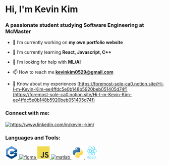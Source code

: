 <h1 align="left">Hi, I'm Kevin Kim</h1>
<h3 align="left">A passionate student studying Software Engineering at McMaster</h3>

- 🔭 I’m currently working on **my own portfolio website**

- 🌱 I’m currently learning **React, Javascript, C++**

- 🤝 I’m looking for help with **ML/AI**

- 📫 How to reach me **kevinkim0529@gmail.com**

- 📄 Know about my experiences [https://foremost-sole-ca0.notion.site/Hi-I-m-Kevin-Kim-ee4ffdc5e0b148b5920beb051405d74f](https://foremost-sole-ca0.notion.site/Hi-I-m-Kevin-Kim-ee4ffdc5e0b148b5920beb051405d74f)

<h3 align="left">Connect with me:</h3>
<p align="left">
<a href="https://linkedin.com/in/https://www.linkedin.com/in/kevin--kim/" target="blank"><img align="center" src="https://raw.githubusercontent.com/rahuldkjain/github-profile-readme-generator/master/src/images/icons/Social/linked-in-alt.svg" alt="https://www.linkedin.com/in/kevin--kim/" height="30" width="40" /></a>
</p>

<h3 align="left">Languages and Tools:</h3>
<p align="left"> <a href="https://www.w3schools.com/cpp/" target="_blank" rel="noreferrer"> <img src="https://raw.githubusercontent.com/devicons/devicon/master/icons/cplusplus/cplusplus-original.svg" alt="cplusplus" width="40" height="40"/> </a> <a href="https://www.figma.com/" target="_blank" rel="noreferrer"> <img src="https://www.vectorlogo.zone/logos/figma/figma-icon.svg" alt="figma" width="40" height="40"/> </a> <a href="https://developer.mozilla.org/en-US/docs/Web/JavaScript" target="_blank" rel="noreferrer"> <img src="https://raw.githubusercontent.com/devicons/devicon/master/icons/javascript/javascript-original.svg" alt="javascript" width="40" height="40"/> </a> <a href="https://www.mathworks.com/" target="_blank" rel="noreferrer"> <img src="https://upload.wikimedia.org/wikipedia/commons/2/21/Matlab_Logo.png" alt="matlab" width="40" height="40"/> </a> <a href="https://www.python.org" target="_blank" rel="noreferrer"> <img src="https://raw.githubusercontent.com/devicons/devicon/master/icons/python/python-original.svg" alt="python" width="40" height="40"/> </a> <a href="https://reactjs.org/" target="_blank" rel="noreferrer"> <img src="https://raw.githubusercontent.com/devicons/devicon/master/icons/react/react-original-wordmark.svg" alt="react" width="40" height="40"/> </a> </p>
